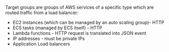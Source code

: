 Target groups are groups of AWS services of a specific type which are routed traffic from a load balancer:
- EC2 instances (which can be managed by an auto scaling group)- HTTP
- ECS tasks (managed by ECS itself) - HTTP
- Lambda functions - HTTP request is translated into JSON event
- IP addresses - must be private IPs
- Application Load balancers


